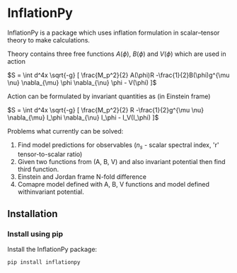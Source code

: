 
# InflationPy


InflationPy is a package which uses inflation formulation in scalar–tensor theory to make calculations.

Theory contains three free functions $A(\phi)$, $B(\phi)$ and $V(\phi)$ which are used in action

$S = \int d^4x \sqrt{-g} [ \frac{M_p^2}{2} A(\phi)R  -\frac{1}{2}B(\phi)g^{\mu \nu} \nabla_{\mu} \phi \nabla_{\nu} \phi -  V(\phi) ]$



Action can be formulated by invariant quantities as (in Einstein frame)

$S = \int d^4x \sqrt{-g} [ \frac{M_p^2}{2} R  -\frac{1}{2}g^{\mu \nu} \nabla_{\mu} I_\phi \nabla_{\nu} I_\phi -  I_V(I_\phi) ]$



Problems what currently can be solved:

1. Find model predictions for observables ($n_s$ - scalar spectral index, 'r' tensor-to-scalar ratio)
2. Given two functions from (A, B, V) and also invariant potential then find third function.
3. Einstein and Jordan frame N-fold difference
4. Comapre model defined with A, B, V functions and model defined withinvariant potential.


## Installation

### Install using pip
Install the InflationPy package:
```
pip install inflationpy
```
